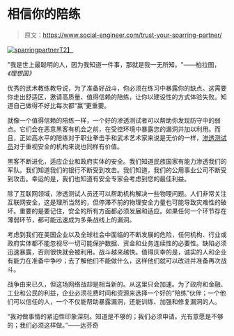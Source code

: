 # 相信你的陪练

> 原文：<https://www.social-engineer.com/trust-your-sparring-partner/>

[![sparringpartner](img/84e9ba0ec7ec301d308e9ef1a7e13753.png)T2】](https://www.social-engineer.com/wp-content/uploads/2013/06/sparringpartner.jpg)

"我是世上最聪明的人，因为我知道一件事，那就是我一无所知。"――柏拉图，*《理想国》*

优秀的武术教练教导说，为了准备好战斗，你必须在练习中暴露你的缺点。这需要你走出舒适区，邀请高质量、值得信赖的陪练，让你以建设性的方式体验失败。知道自己做得不好比每次都“赢”更重要。

就像一个值得信赖的陪练一样，一个好的渗透测试者可以帮助你发现防守中的弱点。它们会在恶意黑客有机会之前，在受控环境中暴露您的漏洞并加以利用。而且，正如高水平的陪练对于职业拳击手和武术艺术家来说是无价的一样，[渗透测试员](https://www.social-engineer.com/social-engineer-penetration-test/ "Penetration Testers")对于重视安全的机构来说也同样有价值。

黑客不断进化，适应企业和政府实体的安全。我们知道民族国家有能力渗透我们的军队。我们知道我们的银行不断受到攻击。我们知道，我们的公用事业公司不断受到攻击。幸运的是，我们也知道有安全专家会考虑到您的最佳利益。

除了互联网领域，渗透测试人员还可以帮助机构解决一些物理问题。人们非常关注互联网安全，这是理所当然的，但停滞不前的物理安全力量也可能导致灾难性的破坏。重要的是要记住，安全的所有方面都必须发展和适应。如果任何一个环节存在薄弱环节，都可能迅速成为多条战线上的漏洞。

考虑到我们在美国企业以及全球社会中面临的不断发展的危险，任何机构、行业或政府实体都不能忽视尽一切可能保护数据、资金和业务连续性的必要性。缺陷必须迅速暴露，否则很快就会被利用。战斗越来越快。值得庆幸的是，诚实的人和企业有能力在准备中争吵；去了解他们不能做什么，这样他们就可以改进并准备再次战斗。

战争由来已久，但这场网络战却是相当新的。从这里只会加速。为了政府和金融、工业和公民的利益，企业必须花费时间和资源来选择一个好的“陪练”伙伴；一个他们可以信任的人，一个不仅能帮助暴露漏洞，还能训练、加强和修复漏洞的人。

“我对做事情的紧迫性印象深刻。知道是不够的；我们必须申请。光有意愿是不够的；我们必须这样做。”――达芬奇